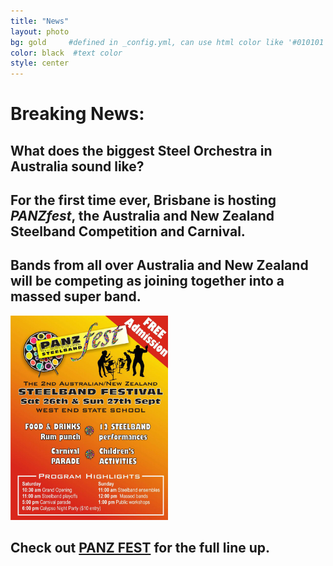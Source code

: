 ```yaml
---
title: "News"
layout: photo
bg: gold     #defined in _config.yml, can use html color like '#010101'
color: black  #text color
style: center
---
```

# Breaking News:

## What does the biggest Steel Orchestra in Australia sound like?

## For the first time ever, Brisbane is hosting _PANZfest_, the Australia and New Zealand Steelband Competition and Carnival.

## Bands from all over Australia and New Zealand will be competing as joining together into a massed super band.

<a href="https://www.facebook.com/panzfest2015?ref=settings" target="_blank">
      <img src="/img/panzfestFlyerWeb.jpg" style="width:50%;"/>
</a>

## Check out [PANZ FEST](https://www.facebook.com/panzfest2015?ref=settings) for the full line up.



